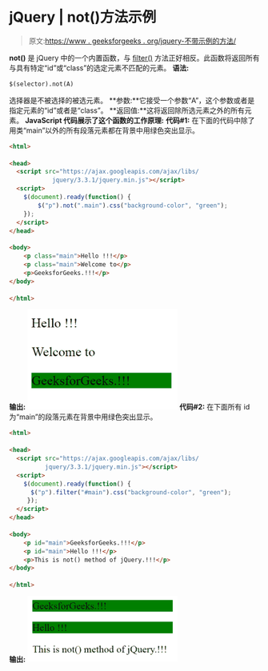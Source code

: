 # jQuery | not()方法示例

> 原文:[https://www . geeksforgeeks . org/jquery-不带示例的方法/](https://www.geeksforgeeks.org/jquery-not-method-with-examples/)

**not()** 是 jQuery 中的一个内置函数，与 [filter()](https://www.geeksforgeeks.org/jquery-filter/) 方法正好相反。此函数将返回所有与具有特定“id”或“class”的选定元素不匹配的元素。
**语法:**

```html
$(selector).not(A)

```

选择器是不被选择的被选元素。
**参数:**它接受一个参数“A”，这个参数或者是指定元素的“id”或者是“class”。
**返回值:**这将返回除所选元素之外的所有元素。
<none>**JavaScript 代码展示了这个函数的工作原理:**</none>
**代码#1:**
在下面的代码中除了用类“main”以外的所有段落元素都在背景中用绿色突出显示。

```html
<html>

<head>
  <script src="https://ajax.googleapis.com/ajax/libs/
            jquery/3.3.1/jquery.min.js"></script>
  <script>
    $(document).ready(function() {
        $("p").not(".main").css("background-color", "green");
    });
  </script>
</head>

<body>
    <p class="main">Hello !!!</p>
    <p class="main">Welcome to</p>
    <p>GeeksforGeeks.!!!</p>
</body>

</html>
```

**输出:**
![](img/d3671c541e12cf7200f172bcaac5176f.png)
**代码#2:**
在下面所有 id 为“main”的段落元素在背景中用绿色突出显示。

```html
<html>

<head>
  <script src="https://ajax.googleapis.com/ajax/libs/
          jquery/3.3.1/jquery.min.js"></script>
  <script>
    $(document).ready(function() {
      $("p").filter("#main").css("background-color", "green");
     });
  </script>
</head>

<body>
    <p id="main">GeeksforGeeks.!!!</p>
    <p id="main">Hello !!!</p>
    <p>This is not() method of jQuery.!!!</p>
</body>

</html>
```

**输出:**
![](img/7c8a40fb80a1642c04adab4577c678fd.png)